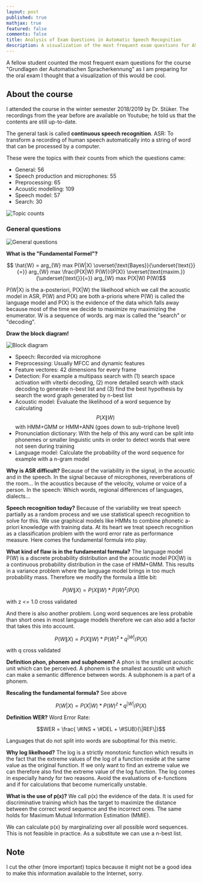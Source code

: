```yaml
---
layout: post
published: true
mathjax: true
featured: false
comments: false
title: Analysis of Exam Questions in Automatic Speech Recognition
description: A visualization of the most frequent exam questions for ASR
---
```


A fellow student counted the most frequent exam questions for the course "Grundlagen der Automatischen Spracherkennung" as I am preparing for the oral exam I thought that a visualization of this would be cool.

## About the course

I attended the course in the winter semester 2018/2019 by Dr. Stüker. The recordings from the year before are available on Youtube; he told us that the contents are still up-to-date.

The general task is called **continuous speech recognition**. ASR:
To transform a recording of human speech automatically into a string of word that can be processed by a computer.

These were the topics with their counts from which the questions came:

 - General:  56
 - Speech production and microphones: 55
 - Preprocessing: 65
 - Acoustic modelling: 109
 - Speech model: 57
 - Search: 30

![Topic counts]({{site.baseurl}}/images/asr_1.jpg)

### General questions

![General questions]({{site.baseurl}}/images/asr2.jpg)

**What is the "Fundamental Formel"?**

$$ \hat{W} = arg_{W} max P(W|X) \overset{\text{Bayes}}{\underset{\text{}}{=}} arg_{W} max \frac{P(X|W) P(W)}{P(X)} \overset{\text{maxim.}}{\underset{\text{}}{=}} arg_{W} max P(X|W) P(W)$$

P(W|X) is the a-posteriori, P(X|W) the likelhood which we call the acoustic model in ASR, P(W) and P(X) are both a-prioris where P(W) is called the language model and P(X) is the evidence of the data which falls away because most of the time we decide to maximize my maximizing the enumerator.
W is a sequence of words. arg max is called the "search" or "decoding".

**Draw the block diagram!**

![Block diagram]({{site.baseurl}}/images/asr3.png)

 - Speech: Recorded via microphone
 - Preprocessing: Usually MFCC and dynamic features
 - Feature vectores: 42 dimensions for every frame
 - Detection: For example a multipass search with (1) search space activation with viterbi decoding, (2) more detailed search with stack decoding to generate n-best list and (3) find the best hypothesis by search the word graph generated by n-best list
 - Acoustic model: Evaluate the likelihood of a word sequence by calculating $$P(X\|W)$$ with HMM+GMM or HMM+ANN (goes down to sub-triphone level)
 - Pronunciation dictionary: With the help of this any word can be split into phonemes or smaller linguistic units in order to detect words that were not seen during training
 - Language model: Calculate the probability of the word sequence for example with a n-gram model

**Why is ASR difficult?**
Because of the variability in the signal, in the acoustic and in the speech.
In the signal because of microphones, reverberations of the room...
In the acoustics because of the velocity, volume or voice of a person.
In the speech: Which words, regional differences of languages, dialects...

**Speech recognition today?**
Because of the variability we treat speech partially as a random process and we use statistical speech recognition to solve for this. We use graphical models like HMMs to combine phonetic a-priori knowledge with training data.
At its heart we treat speech recognition as a classification problem with the word error rate as performance measure. Here comes the fundamental formula into play.

**What kind of flaw is in the fundamental formula?**
The language model P(W) is a discrete probability distribution and the acoustic model P(X|W) is a continuous probability distribution in the case of HMM+GMM.
This results in a variance problem where the language model brings in too much probability mass. Therefore we modify the formula a little bit:

$$P(W\|X) = P(X\|W) * P(W)^z / P(X)$$

with z <= 1.0 cross validated

And there is also another problem. Long word sequences are less probable than short ones in most language models therefore we can also add a factor that takes this into account.

$$P(W\|X) = P(X\|W) * P(W)^z * q^{|W|} / P(X)$$

with q cross validated

**Definition phon, phonem and subphonem?**
A phon is the smallest acoustic unit which can be perceived.
A phonem is the smallest acoustic unit which can make a semantic difference between words.
A subphonem is a part of a phonem.

**Rescaling the fundamental formula?** See above

$$ P(W|X) = P(X|W) * P(W)^z * q^{|W|}  / P(X)  $$


**Definition WER?**
Word Error Rate:

$$WER = \frac{ \#INS + \#DEL + \#SUB}{\|REF\|}$$

Languages that do not split into words are suboptimal for this metric.

**Why log likelhood?** The log is a strictly monotonic function which results in the fact that the extreme values of the log of a function reside at the same value as the original function. If we only want to find an extreme value we can therefore also find the extreme value of the log function.
The log comes in especially handy for two reasons. Avoid the evaluations of e-functions and if for calculations that become numerically unstable.

**What is the use of p(x)?**
We call p(x) the evidence of the data. It is used for discriminative training which has the target to maximize the distance between the correct word sequence and the incorrect ones. The same holds for Maximum Mutual Information Estimation (MMIE).

We can calculate p(x) by marginalizing over all possible word sequences. This is not feasible in practice. As a substitute we can use a n-best list.

## Note

I cut the other (more important) topics because it might not be a good idea to make this information available to the Internet, sorry.
